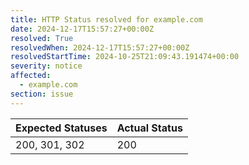 ```yaml
---
title: HTTP Status resolved for example.com
date: 2024-12-17T15:57:27+00:00Z
resolved: True
resolvedWhen: 2024-12-17T15:57:27+00:00Z
resolvedStartTime: 2024-10-25T21:09:43.191474+00:00
severity: notice
affected:
  - example.com
section: issue
---
```


| Expected Statuses | Actual Status  |
|-------------------|----------------|
| 200, 301, 302 | 200 |
